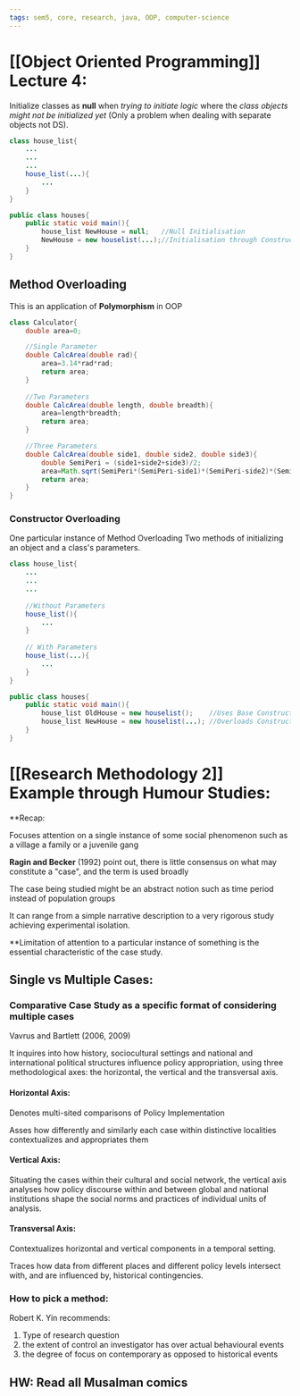 ```yaml
---
tags: sem5, core, research, java, OOP, computer-science
---
```

# [[Object Oriented Programming]] Lecture 4:

Initialize classes as **null** when *trying to initiate logic* where the *class objects might not be initialized yet* (Only a problem when dealing with separate objects not DS).

```java
class house_list{
	...
	...
	...
	house_list(...){
		...
	}
}

public class houses{
	public static void main(){
		house_list NewHouse = null;   //Null Initialisation
		NewHouse = new houselist(...);//Initialisation through Constructor
	}
}
```

## Method Overloading
This is an application of **Polymorphism** in OOP

```java
class Calculator{
    double area=0;

	//Single Parameter
    double CalcArea(double rad){
        area=3.14*rad*rad;
        return area;
    }
	
	//Two Parameters
    double CalcArea(double length, double breadth){
        area=length*breadth;
        return area;
    }

	//Three Parameters
    double CalcArea(double side1, double side2, double side3){
        double SemiPeri = (side1+side2+side3)/2;
        area=Math.sqrt(SemiPeri*(SemiPeri-side1)*(SemiPeri-side2)*(SemiPeri-side3));
        return area;
    }
}
```

### Constructor Overloading
One particular instance of Method Overloading
Two methods of initializing an object and a class's parameters.

```java
class house_list{
	...
	...
	...
	
	//Without Parameters
	house_list(){
		...
	}
	
	// With Parameters
	house_list(...){ 
		...
	}
}

public class houses{
	public static void main(){ 
		house_list OldHouse = new houselist();    //Uses Base Constructor
		house_list NewHouse = new houselist(...); //Overloads Constructor
	}
}
```


# [[Research Methodology 2]] Example through Humour Studies:

**Recap:

Focuses attention on a single instance of some social phenomenon such as a village a family or a juvenile gang

**Ragin and Becker** (1992) point out, there is little consensus on what may constitute a "case", and the term is used broadly

The case being studied might be an abstract notion such as time period instead of population groups

It can range from a simple narrative description to a very rigorous study achieving experimental isolation.

**Limitation of attention to a particular instance of something is the essential characteristic of the case study.

## Single vs Multiple Cases:
### Comparative Case Study as a specific format of considering multiple cases
Vavrus and Bartlett (2006, 2009)

It inquires into how history, sociocultural settings and national and international political structures influence policy appropriation, using three methodological axes: the horizontal, the vertical and the transversal axis.

#### Horizontal Axis:
Denotes multi-sited comparisons of Policy Implementation

Asses how differently and similarly each case within distinctive localities contextualizes and appropriates them

#### Vertical Axis:
Situating the cases within their cultural and social network, the vertical axis analyses how policy discourse within and between global and national institutions shape the social norms and practices of individual units of analysis.

#### Transversal Axis:
Contextualizes horizontal and vertical components in a temporal setting.

Traces how data from different places and different policy levels intersect with, and are influenced by, historical contingencies. 

### How to pick a method:
Robert K. Yin recommends:
1. Type of research question
2. the extent of control an investigator has over actual behavioural events
3. the degree of focus on contemporary as opposed to historical events

## HW: Read all Musalman comics


